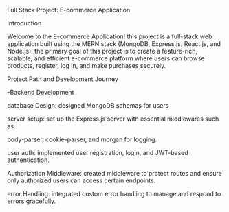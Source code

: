 Full Stack Project: E-commerce Application

Introduction

Welcome to the E-commerce Application! this project is a full-stack web application built using the MERN stack (MongoDB, Express.js, React.js, and Node.js). the primary goal of this project is to create a feature-rich, scalable, and efficient e-commerce platform where users can browse products, register, log in, and make purchases securely.

Project Path and Development Journey

-Backend Development

database Design: designed MongoDB schemas for users

server setup: set up the Express.js server with essential middlewares such as

body-parser, cookie-parser, and morgan for logging.

user auth: implemented user registration, login, and JWT-based authentication.

Authorization Middleware: created middleware to protect routes and ensure only authorized users can access certain endpoints.

error Handling: integrated custom error handling to manage and respond to errors gracefully.
